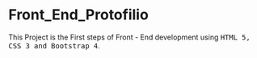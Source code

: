 # Front_End_Protofilio
This Project is the First steps of Front - End development using <kbd> HTML 5, CSS 3 and Bootstrap 4</kbd>.
